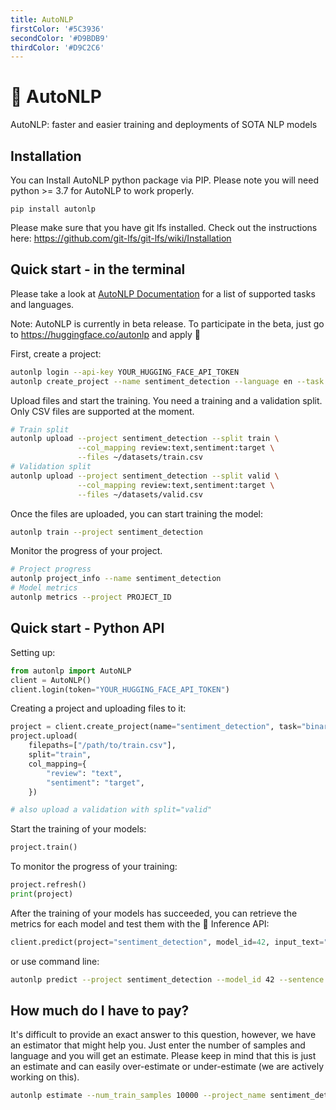 ```yaml
---
title: AutoNLP
firstColor: '#5C3936'
secondColor: '#D9BDB9'
thirdColor: '#D9C2C6'
---
```


<div class="card">

# 🤗 AutoNLP

AutoNLP: faster and easier training and deployments of SOTA NLP models

</div>
<div class="card">

## Installation

You can Install AutoNLP python package via PIP. Please note you will need python >= 3.7 for AutoNLP to work properly.

    pip install autonlp
    
Please make sure that you have git lfs installed. Check out the instructions here: https://github.com/git-lfs/git-lfs/wiki/Installation

## Quick start - in the terminal

Please take a look at [AutoNLP Documentation](https://huggingface.co/docs/autonlp/) for a list of supported tasks and languages.

Note:
AutoNLP is currently in beta release. To participate in the beta, just go to https://huggingface.co/autonlp and apply 🤗

</div>
<div class="card">

First, create a project:

```bash
autonlp login --api-key YOUR_HUGGING_FACE_API_TOKEN
autonlp create_project --name sentiment_detection --language en --task binary_classification --max_models 5
```

Upload files and start the training. You need a training and a validation split. Only CSV files are supported at the moment.
```bash
# Train split
autonlp upload --project sentiment_detection --split train \
               --col_mapping review:text,sentiment:target \
               --files ~/datasets/train.csv
# Validation split
autonlp upload --project sentiment_detection --split valid \
               --col_mapping review:text,sentiment:target \
               --files ~/datasets/valid.csv
```

Once the files are uploaded, you can start training the model:
```bash
autonlp train --project sentiment_detection
```

Monitor the progress of your project.
```bash
# Project progress
autonlp project_info --name sentiment_detection
# Model metrics
autonlp metrics --project PROJECT_ID
```

</div>
<div class="card">

## Quick start - Python API

Setting up:
```python
from autonlp import AutoNLP
client = AutoNLP()
client.login(token="YOUR_HUGGING_FACE_API_TOKEN")
```

Creating a project and uploading files to it:
```python
project = client.create_project(name="sentiment_detection", task="binary_classification", language="en", max_models=5)
project.upload(
    filepaths=["/path/to/train.csv"],
    split="train",
    col_mapping={
        "review": "text",
        "sentiment": "target",
    })

# also upload a validation with split="valid"
```

Start the training of your models:
```python
project.train()
```

To monitor the progress of your training:
```python
project.refresh()
print(project)
```

</div>
<div class="card">

After the training of your models has succeeded, you can retrieve the metrics for each model and test them with the 🤗 Inference API:

```python
client.predict(project="sentiment_detection", model_id=42, input_text="i love autonlp")
```

or use command line:

```bash
autonlp predict --project sentiment_detection --model_id 42 --sentence "i love autonlp"
```

## How much do I have to pay?

It's difficult to provide an exact answer to this question, however, we have an estimator that might help you.
Just enter the number of samples and language and you will get an estimate. Please keep in mind that this is just an estimate and can easily over-estimate or under-estimate (we are actively working on this).

```bash
autonlp estimate --num_train_samples 10000 --project_name sentiment_detection
```

</div>